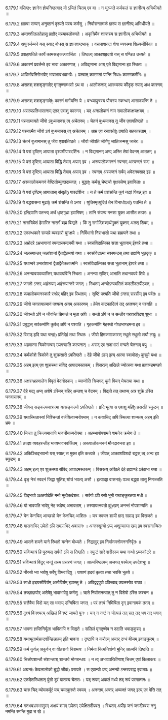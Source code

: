 6.179.1
वसिष्ठः:
ज्ञानेन ज्ञेयनिष्ठत्वाद् यो ऽचितं चितम् एव वा ।
न भुञ्जते कर्मफलं स ज्ञानीत्य् अभिधीयते ॥


6.179.2
ज्ञात्वा सम्यग् अनुष्ठानं दृश्यते यस्य कर्मसु ।
निर्वासनात्मकं ज्ञस्य स ज्ञानीत्य् अभिधीयते ॥


6.179.3
अन्तश्शीतलतेहासु प्राज्ञैर् यस्यावलोक्यते ।
अकृत्रिमैव शान्तस्य स ज्ञानीत्य् अभिधीयते ॥


6.179.4
अपुनर्जन्मने यस् स्याद् बोधस् स ज्ञानशब्दभाक् ।
वसनाशनदा शेषा व्यवस्था शिल्पजीविका ॥


6.179.5
प्रवाहापतिते कार्ये कामसङ्कल्पवर्जितः ।
तिष्ठत्य् आकाशहृदयो यस् स पण्डित उच्यते ॥


6.179.6
अकारणं प्रवर्तन्ते इव भावा अकारणात् ।
अविद्यमाना अप्य् एते विद्यमाना इव स्थिताः ॥


6.179.7
आविर्भावतिरोभावैर् भावाभावभवाभवैः ।
पश्चात् कारणतां यान्ति मिथẖ कारणकर्मभिः ॥


6.179.8
असतश् शशशृङ्गादेर् मृगतृष्णाम्भसो ऽथ वा ।
आलोकनाद् अलभ्यस्य कीदृक् स्याद् अथ कारणम् ॥


6.179.9
असतश् शशशृङ्गादेẖ कारणं मार्गयन्ति ये ।
वन्ध्यापुत्रस्य पौत्रस्य स्कन्धम् आसादयन्ति ते ॥


6.179.10
असत्यप्रतिभासानाम् एतद् एवाशु कारणम् ।
यद् अनालोकनं नाम समालोकाक्षयक्षयम् ॥


6.179.11
परमात्मायते जीवो ऽबुध्यमानस् त्व् अचेतनम् ।
चेतनं बुध्यमानस् तु जीव एवावतिष्ठते ॥


6.179.12
परमात्मैव जीवो ऽयं बुध्यमानस् त्व् अचेतनम् ।
आम्र एव रसापत्तेḫ प्रयाति सहकारताम् ॥


6.179.13
चेतनं बुध्यमानस् तु जीव एवावतिष्ठते ।
जीवो जीवति जीर्णेषु जातिजन्मसु जर्जरः ॥


6.179.14
ये परां दृष्टिम् आयाता दृश्यश्रीपारदर्शिनः ।
न विद्यमानम् अप्य् अस्ति तेषां वेदनम् आततम् ॥


6.179.15
ये परां दृष्टिम् आयाता विद्धि तेषाम् अपाम् इव ।
अरूपालोकमननं स्पन्दम् अस्पन्दनं सदा ॥


6.179.16
ये परां दृष्टिम् आयाता विद्धि तेषाम् अपाम् इव ।
स्पन्दम् अस्पन्दनं सर्वम् अवेदनवशाद् इह ॥


6.179.17
अरूपालोकमननं वेष्टितोन्मुक्तदामवत् ।
बुद्धाẖ कर्मसु चेष्टन्ते वृक्षपत्त्रेष्व् इवानिलाः ॥


6.179.18
ये परां दृष्टिम् आयातास् संसृतेḫ पारदर्शिनः ।
न ते कर्म प्रशंसन्ति कूपं नद्यां पिबन्न् इव ॥


6.179.19
ये बद्धवासना मूढाẖ कर्म शंसन्ति ते ऽनघ ।
श्रुतिस्मृत्युदितं तेन विनाधोऽधḫ पतन्ति ते ॥


6.179.20
इन्द्रियाणि पतन्त्य् अर्थं धृष्टगृध्रा इवामिषम् ।
तानि संयम्य मनसा युक्त आसीत तत्परः ॥


6.179.21
नासन्निवेशं हेमास्ति नासर्गं ब्रह्म विद्यते ।
किं तु सर्गादिशब्दार्थमुक्तं युक्तम् अतश् शिवम् ॥


6.179.22
एकान्धकारे सम्पन्ने व्यवहारो युगक्षये ।
निर्विभागो निराभासो यथा ब्रह्मघने तथा ॥


6.179.23
अभ्रोदरे ऽभ्रभागानां स्पन्दास्पन्दमयी यथा ।
स्वसंविदात्मिका सत्ता भूतानाम् ईश्वरे तथा ॥


6.179.24
जलस्यान्तर् जलांशानां द्वैताद्वैतमयो यथा ।
स्वसंविदात्मा स्वस्पन्दस् तथा ब्रह्मणि भूतदृक् ॥


6.179.25
यथाम्बरे ऽम्बरांशानां द्वैताद्वैतैकतात्मनि ।
स्वसंविदात्मिका सत्ता भूतानाम् ईश्वरे तथा ॥


6.179.26
अनन्यावयवव्याप्तिर् यथावयविनि स्थिता ।
अनन्या सृष्टिर् आभाति तथानवयवे शिवे ॥


6.179.27
जगतो ऽन्तर् अहंरूपम् अहंरूपान्तरे जगत् ।
स्थितम् अन्योऽन्यवलितं कदलीदलपीठवत् ॥


6.179.28
रूपालोकमनस्कारै रन्ध्रैर् बहिर् इव स्थिताम् ।
सृष्टिं पश्यति जीवो ऽन्तस् सरसीम् इव पर्वतः ॥


6.179.29
जीवो जगत्तयात्मानं पश्यत्य् अयम् अकारणम् ।
हेमेव कटकादित्वं तद् अपश्यन् न पश्यति ॥


6.179.30
जीवन्तो ऽपि न जीवन्ति म्रियन्ते न मृता अपि ।
सन्तो ऽपि न च सन्तीव परावरविदश् शुभाः ॥


6.179.31
प्रबुद्धस् सर्वकर्माणि कुर्वन्न् अपि न पश्यति ।
गृहकर्माणि गेहस्थो गोष्ठभाण्डमना इव ॥


6.179.32
विराड् हृदि यथा चन्द्रḫ प्रतिदेहं तथा स्थितः ।
जीवो हिमकणाकारस् स्थूले स्थूलो लघौ लघुः ॥


6.179.33
अहमात्मा त्रिकोणत्वम् उपगच्छति कल्पनात् ।
असद् एव सदाभासं मन्यते चेतनाद् वपुः ॥


6.179.34
कर्मकोशे त्रिकोणे तु शुक्रसारो ऽवतिष्ठते ।
देहे जीवो ऽहम् इत्य् आत्मा स्वामोदẖ कुसुमे यथा ॥


6.179.35
अहम् इत्य् एव शुक्रस्था संविद् आपादमस्तकम् ।
विसरत्य् अखिले ज्योत्स्ना यथा ब्रह्माण्डमण्डपे ॥


6.179.36
अक्षरन्ध्रप्रणालेन विवृतं वेदनोदकम् ।
व्याप्नोति त्रिजगद् धूमो वियन् मेघतया यथा ॥


6.179.37
देहे यद्य् अप्य् अशेषे ऽस्मिन् बहिर् अन्तश् च वेदनम् ।
विद्यते तत् तथाप्य् अत्र शुक्रे ऽस्ति घनवासनम् ॥


6.179.38
जीवस् सङ्कल्पमात्रात्मा यत्सङ्कल्पो ऽवतिष्ठते ।
हृदि भूत्वा स एवाशु बहिḫ प्रसरति स्फुटम् ॥


6.179.39
यथास्थितास्यां निश्चिन्तां वर्जयित्वाम्बरोपमाम् ।
न कयाचिद् अपि स्थित्या शाम्यत्य् अहम् इति भ्रमः ॥


6.179.40
चिन्ता तु चिन्त्यमानापि भावनीयाम्बरोपमा ।
अहम्भावोपशमने शमनेन क्रमेण ते ॥


6.179.41
तज्ज्ञा व्यवहरन्तीह भाव्यभावनवर्जितम् ।
अरूपालोकमननं मौनदारुनरा इव ॥


6.179.42
अकिञ्चिद्भावनो यस् स्यात् स मुक्त इति कथ्यते ।
जीवन्न् आकाशविशदो बद्धस् त्व् अन्य इव स्फुटम् ॥


6.179.43
अहम् इत्य् एव शुक्रस्था संविद् आपादमस्तकम् ।
विसरत्य् अखिले देहे ब्रह्माण्डे ऽर्कप्रभा यथा ॥


6.179.44
दृङ् नेत्रं स्वदनं जिह्वा श्रुतिश् श्रोत्रं भवत्य् असौ ।
इत्याद्या वासनाḫ पञ्च बद्ध्वा तासु निमज्जति ॥


6.179.45
विद्भावो ऽक्षतयोदेति मनो भूत्वैकदेशतः ।
सर्वगो ऽपि रसो भूमौ यथाङ्कुरतया मधौ ॥


6.179.46
यो भावयति भावेषु नेह रूढेष्व् अभावताम् ।
तस्यायत्नवतो दुẖखम् अनन्तं नोपशाम्यति ॥


6.179.47
येन केनचिद् आच्छन्नो येन केनचिद् आशितः ।
यत्र क्वचन शायी ज्ञस् सम्राड् इव विराजते ॥


6.179.48
वासनाभिर् उपेतो ऽपि समग्राभिर् अवासनः ।
अन्तश्शून्यो ऽप्य् अशून्यात्मा खम् इव श्वसनान्वितः ॥


6.179.49
आसने शयने याने स्थितो यत्नेन बोध्यते ।
निद्रालुर् इव निर्वाणमनोमनननिर्वृतः ॥


6.179.50
संविन्मात्रं हि पुरुषस् सर्वगो ऽपि स तिष्ठति ।
स्फुटं सारे शरीरस्य यथा गन्धो ऽब्जकोटरे ॥


6.179.51
संविन्मात्रं विदुर् जन्तुं तस्य प्रसरणं जगत् ।
आत्मनिष्ठत्वम् अजगत् परमेत्य् उपदेशभूः ॥


6.179.52
नीरसो भव भावेषु सर्वेषु विभवादिषु ।
पाषाणं हृदयं कृत्वा तथा भवसि भूतये ॥


6.179.53
साधो हृदयसौषिर्यम् असौषिर्यम् इवास्तु ते ।
अविद्वद्वपुषो ऽवित्त्वाद् उपलस्येव राघव ॥


6.179.54
तज्ज्ञाज्ञयोर् अशेषेषु भावाभावेषु कर्मसु ।
ऋते निर्वासनत्वात् तु न विशेषो ऽस्ति कश्चन ॥


6.179.55
सत्तैवैषा विदो यत् सा भवत्य् उन्मिषिता जगत् ।
परं तत्त्वं निमिषिता दृग् इवानामकं ततम् ॥


6.179.56
दृश्यं विनश्यत्य् अखिलं विनष्टं जायते पुनः ।
यन् न नष्टं न चोत्पन्नं तत् सत् तद् भव तद् भवान् ॥


6.179.57
भावना ज्ञप्तिनिर्मूला भावितापि न विद्यते ।
सलिलं मृगतृष्णेव न ददाति भवाङ्कुरम् ॥


6.179.58
यथाभूतार्थसन्दर्शच्छिन्नाहम् इति भावना ।
दृष्टापि न करोत्य् अन्तर् दग्धं बीजम् इवाङ्कुरम् ॥


6.179.59
कर्म कुर्वन्न् अकुर्वन् वा वीतरागो निरामयः ।
निर्मना नित्यनिर्वाणो मुनिर् आत्मनि तिष्ठति ॥


6.179.60
चित्तोपशान्तौ संशान्ताश् शान्तये भोगबन्धवः ।
न त्व् अभावपरिक्षीणाश् चित्तम् एषां किलाकरः ॥


6.179.61
अघनẖ केवलालोको बुद्धो जीवḫ परायते ।
स एवान्यो ऽप्य् अनन्यो ऽन्तरपराह्ण इवातपः ॥


6.179.62
एकदेशस्थितात् पुंसो दूरं यातस्य चेतसः ।
यद् रूपम् अकलं मध्ये तद् रूपं परमात्मनः ॥


6.179.63
चारु चिद् व्योमकर्पूरं यच् चमत्कुरुते स्वयम् ।
अनन्तम् अन्तर् अव्यक्तं जगद् इत्य् एव वेत्ति तत् ॥


6.179.64
गतभवभ्रमभासुरम् अक्षयं शमम् उपेतम् उपेक्षितदीपवत् ।
स्थितम् अपीह जनं जगदीश्वरा ननु नमन्ति रमन्ति मुदा च खे ॥

